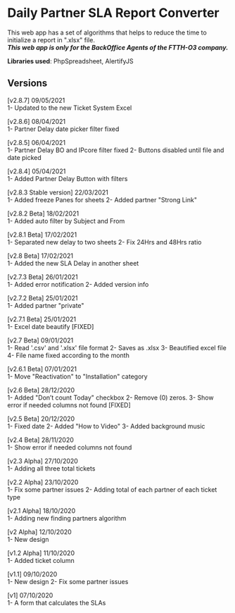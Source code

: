 # Daily Partner SLA Report Converter 
This web app has a set of algorithms that helps to reduce the time to initialize a report in ".xlsx" file.\
_**This web app is only for the BackOffice Agents of the FTTH-O3 company.**_

**Libraries used**: PhpSpreadsheet, AlertifyJS

## Versions
[v2.8.7] 09/05/2021\
1- Updated to the new Ticket System Excel

[v2.8.6] 08/04/2021\
1- Partner Delay date picker filter fixed

[v2.8.5] 06/04/2021\
1- Partner Delay BO and IPcore filter fixed
2- Buttons disabled until file and date picked

[v2.8.4] 05/04/2021\
1- Added Partner Delay Button with filters

[v2.8.3 Stable version] 22/03/2021\
1- Added freeze Panes for sheets
2- Added partner "Strong Link"

[v2.8.2 Beta] 18/02/2021\
1- Added auto filter by Subject and From

[v2.8.1 Beta] 17/02/2021\
1- Separated new delay to two sheets
2- Fix 24Hrs and 48Hrs ratio

[v2.8 Beta] 17/02/2021\
1- Added the new SLA Delay in another sheet

[v2.7.3 Beta] 26/01/2021\
1- Added error notification
2- Added version info

[v2.7.2 Beta] 25/01/2021\
1- Added partner "private"

[v2.7.1 Beta] 25/01/2021\
1- Excel date beautify [FIXED]

[v2.7 Beta] 09/01/2021\
1- Read '.csv' and '.xlsx' file format
2- Saves as .xlsx
3- Beautified excel file
4- File name fixed according to the month

[v2.6.1 Beta] 07/01/2021\
1- Move "Reactivation" to "Installation" category

[v2.6 Beta] 28/12/2020\
1- Added "Don’t count Today" checkbox
2- Remove (0) zeros.
3- Show error if needed columns not found [FIXED]

[v2.5 Beta] 20/12/2020\
1- Fixed date
2- Added "How to Video"
3- Added background music

[v2.4 Beta] 28/11/2020\
1- Show error if needed columns not found

[v2.3 Alpha] 27/10/2020\
1- Adding all three total tickets

[v2.2 Alpha] 23/10/2020\
1- Fix some partner issues
2- Adding total of each partner of each ticket type

[v2.1 Alpha] 18/10/2020\
1- Adding new finding partners algorithm

[v2 Alpha] 12/10/2020\
1- New design

[v1.2 Alpha] 11/10/2020\
1- Added ticket column

[v1.1] 09/10/2020\
1- New design
2- Fix some partner issues

[v1] 07/10/2020\
1- A form that calculates the SLAs</div>
